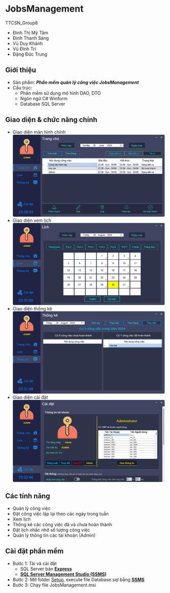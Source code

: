 # JobsManagement
TTCSN_Group8
- Đinh Thị Mỹ Tâm
- Đinh Thanh Sáng
- Vũ Duy Khánh
- Vũ Đình Trí
- Đặng Đức Trung
## Giới thiệu
- Sản phẩm: ___Phần mềm quản lý công việc JobsManagement___
- Cấu trúc: 
    - Phần mềm sử dụng mô hình DAO, DTO 
    - Ngôn ngữ C# Winform
    - Database SQL Server
    
## Giao diện & chức năng chính
* Giao diện màn hình chính
  ![Giao diện màn hình chính](./Setup/images/home.png)
* Giao diện xem lịch
  ![Giao diện xem lịch](./Setup/images/lich.png)
* Giao diện thống kê
  ![Giao diện thống kê](./Setup/images/thongke.png)
* Giao diện cài đặt
  ![Giao diện cài đặt](./Setup/images/setting.png)
## Các tính năng
- Quản lý công việc
- Đặt công việc lặp lại theo các ngày trong tuần
- Xem lịch
- Thống kê các công việc đã và chưa hoàn thành
- Đặt lịch nhắc nhở số lượng công việc
- Quản lý thông tin các tài khoản (Admin)
## Cài đặt phần mềm
- Bước 1: Tải và cài đặt 
    - SQL Server bản [__Express__](https://www.microsoft.com/en-us/sql-server/sql-server-downloads)
    - [__SQL Server Management Studio (SSMS)__](https://learn.microsoft.com/en-us/sql/ssms/download-sql-server-management-studio-ssms?view=sql-server-ver16)
- Bước 2: Mở folder [Setup](https://github.com/TrungDang143/TTCSN_N8_JobsManagement/tree/master/Setup), execute file Database.sql bằng [__SSMS__](https://learn.microsoft.com/en-us/sql/ssms/download-sql-server-management-studio-ssms?view=sql-server-ver16)
- Bước 3: Chạy file JobsManagement.msi
   
